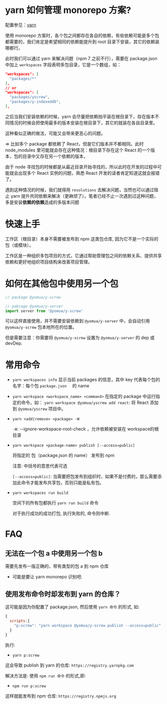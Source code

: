 # yarn 如何管理 monorepo 方案?

配置参见：[yarn](https://classic.yarnpkg.com/en/docs/workspaces/) 

使用 monorepo 方案时，各个包之间都存在各自的依赖，有些依赖可能是多个包都需要的，我们肯定是希望相同的依赖能提升到 root 目录下安装，其它的依赖装哪都行。

此时我们可以通过 yarn 来解决问题（npm 7 之前不行），需要在 package.json 中加上 `workspaces` 字段表明多包目录，它是一个数组，如：

```json
"workspaces": [
  "packages/*"
],
// or
"workspaces": [
  "packages/yscrew",
  "packages/y-indexeddb",
],
```

之后当我们安装依赖的时候，yarn 会尽量把依赖拍平装在根目录下，存在版本不同情况的时候会把使用最多的版本安装在根目录下，其它的就装在各自目录里。

这种看似正确的做法，可能又会带来更恶心的问题。

=> 比如多个 package 都依赖了 React，但是它们版本并不都相同。此时 node_modules 里可能就会存在这种情况：根目录下存在这个 React 的一个版本，包的目录中又存在另一个依赖的版本，

由于 node 寻找包的时候都是从最近目录开始寻找的，所以此时在开发的过程中可能就会出现多个 React 实例的问题，熟悉 React 开发的读者肯定知道这就会报错了。

遇到这种情况的时候，我们就得用 `resolutions` 去解决问题，当然也可以通过阻止 yarn 提升共同依赖来解决（更麻烦了）。笔者已经不止一次遇到过这种问题，多是安装**依赖的依赖**造成的多版本问题

# 快速上手

工作区（根目录）本身不需要被发布到 npm 这类包仓库, 因为它不是一个实际的包（或模块）。

工作区是一种组织多包项目的方式，它通过帮助管理包之间的依赖关系、提供共享依赖和更好地组织项目结构来改善项目管理。

# 如何在其他包中使用另一个包

```js
// package @yomua/y-screw

// pakcage @yomua/y-server
import server from '@yomua/y-screw'
```

可以这样直接使用，并不需要安装依赖到 `@yomua/y-server` 中，会自动引用 `@yomua/y-screw` 包本地所在的位置。

但是需要注意：你需要将 `@yomua/y-screw` 设置为 `@yomua/y-server` 的 dep 或 devDep.

#  常用命令

- `yarn workspaces info` 
  显示当前 packages 的信息，其中 key 代表每个包的名字：每个包 `package.json  ` 的 name

- `yarn workspace <workspace_name> <command>`
  在指定的 package 中运行指定的命令，如：
  `yarn workspace @yomua/yscrew add react`: 将 React 添加到 `@yomua/yscrew` 项目中。

- `yarn <add|remove> <package> -W`

  `-W`:  --ignore-workspace-root-check ，允许依赖被安装在 workspace的根目录

- `yarn workspace <package-name> publish [--access=public]` 

  将指定的 包（package.json 的 name） 发布到 npm

  注意: 中括号的意思代表可选

  `[--access=public]`: 当需要把包发布到组织时，如果不是付费的，那么需要添加此命令才能发布共享包，否则只能是私有包。

-  `yarn workspaces run build`

    空间下的所有包都执行 `yarn run build` 命令

    对于执行成功的成功打包, 执行失败的, 命令则中断.

# FAQ

## 无法在一个包 a 中使用另一个包 b

需要先发布一版正确的，带有类型的包 a 到 npm 仓库

- 可能是要让 yarn monorepo 识别吧.

## 使用发布命令时却发布到 yarn 的仓库？

这可能是因为你配置了 package.json, 然后使用 `yarn 命令` 的形式, 如:

```js
{
  scripts:{
    "p:screw": "yarn workspace @yomua/y-screw publish --access=public",
  }
}
```

执行:

- `yarn p:screw`

这会导致 publish 到 yarn 的仓库: `https://registry.yarnpkg.com`

解决方法是: 使用 `npm run 命令` 的形式,即: 

- `npm run p:screw`

这样就能发布到 npm 仓库: ``https://registry.npmjs.org``



